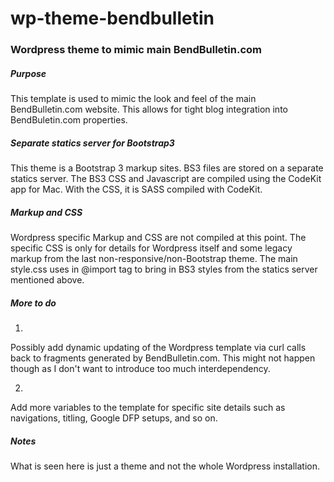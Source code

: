 # wp-theme-bendbulletin

### Wordpress theme to mimic main BendBulletin.com

##### Purpose

This template is used to mimic the look and feel of the main BendBulletin.com website. This allows for tight blog integration into BendBuletin.com properties.

##### Separate statics server for Bootstrap3

This theme is a Bootstrap 3 markup sites.  BS3 files are stored on a separate statics server.  The BS3 CSS and Javascript are compiled using the CodeKit app for Mac.  With the CSS, it is SASS compiled with CodeKit.

##### Markup and CSS

Wordpress specific Markup and CSS are not compiled at this point. The specific CSS is only for details for Wordpress itself and some legacy markup from the last non-responsive/non-Bootstrap theme.  The main style.css uses in @import tag to bring in BS3 styles from the statics server mentioned above.

##### More to do

1.
Possibly add dynamic updating of the Wordpress template via curl calls back to fragments generated by BendBulletin.com. This might not happen though as I don't want to introduce too much interdependency.

2.
Add more variables to the template for specific site details such as navigations, titling, Google DFP setups, and so on.

##### Notes

What is seen here is just a theme and not the whole Wordpress installation.
